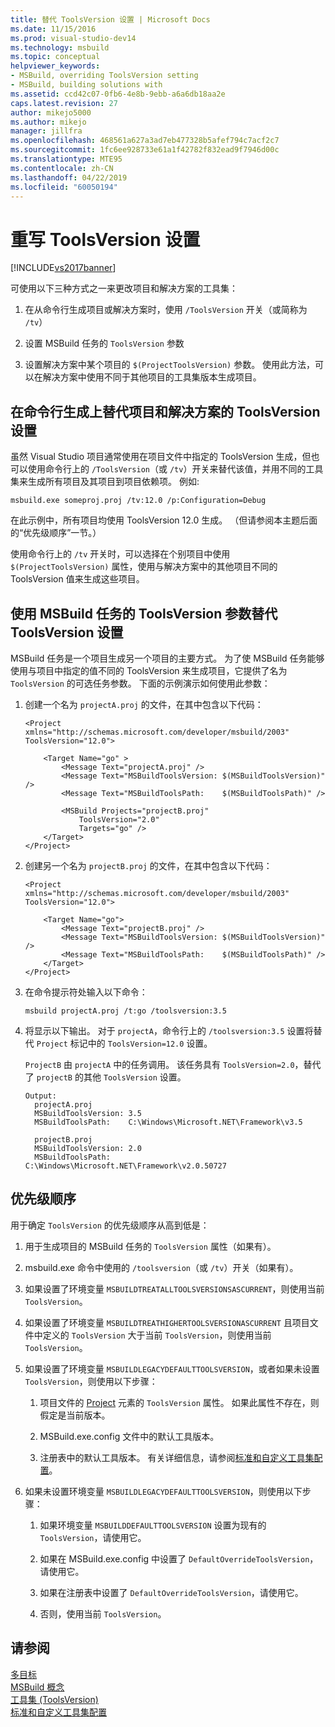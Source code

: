 ```yaml
---
title: 替代 ToolsVersion 设置 | Microsoft Docs
ms.date: 11/15/2016
ms.prod: visual-studio-dev14
ms.technology: msbuild
ms.topic: conceptual
helpviewer_keywords:
- MSBuild, overriding ToolsVersion setting
- MSBuild, building solutions with
ms.assetid: ccd42c07-0fb6-4e8b-9ebb-a6a6db18aa2e
caps.latest.revision: 27
author: mikejo5000
ms.author: mikejo
manager: jillfra
ms.openlocfilehash: 468561a627a3ad7eb477328b5afef794c7acf2c7
ms.sourcegitcommit: 1fc6ee928733e61a1f42782f832ead9f7946d00c
ms.translationtype: MTE95
ms.contentlocale: zh-CN
ms.lasthandoff: 04/22/2019
ms.locfileid: "60050194"
---
```

# <a name="overriding-toolsversion-settings"></a>重写 ToolsVersion 设置
[!INCLUDE[vs2017banner](../includes/vs2017banner.md)]

可使用以下三种方式之一来更改项目和解决方案的工具集：  
  
1. 在从命令行生成项目或解决方案时，使用 `/ToolsVersion` 开关（或简称为 `/tv`）  
  
2. 设置 MSBuild 任务的 `ToolsVersion` 参数  
  
3. 设置解决方案中某个项目的 `$(ProjectToolsVersion)` 参数。 使用此方法，可以在解决方案中使用不同于其他项目的工具集版本生成项目。  
  
## <a name="override-the-toolsversion-settings-of-projects-and-solutions-on-command-line-builds"></a>在命令行生成上替代项目和解决方案的 ToolsVersion 设置  
 虽然 Visual Studio 项目通常使用在项目文件中指定的 ToolsVersion 生成，但也可以使用命令行上的 `/ToolsVersion`（或 `/tv`）开关来替代该值，并用不同的工具集来生成所有项目及其项目到项目依赖项。 例如:  
  
```  
msbuild.exe someproj.proj /tv:12.0 /p:Configuration=Debug  
```  
  
 在此示例中，所有项目均使用 ToolsVersion 12.0 生成。 （但请参阅本主题后面的“优先级顺序”一节。）  
  
 使用命令行上的 `/tv` 开关时，可以选择在个别项目中使用 `$(ProjectToolsVersion)` 属性，使用与解决方案中的其他项目不同的 ToolsVersion 值来生成这些项目。  
  
## <a name="override-the-toolsversion-settings-using-the-toolsversion-parameter-of-the-msbuild-task"></a>使用 MSBuild 任务的 ToolsVersion 参数替代 ToolsVersion 设置  
 MSBuild 任务是一个项目生成另一个项目的主要方式。 为了使 MSBuild 任务能够使用与项目中指定的值不同的 ToolsVersion 来生成项目，它提供了名为 `ToolsVersion` 的可选任务参数。 下面的示例演示如何使用此参数：  
  
1. 创建一个名为 `projectA.proj` 的文件，在其中包含以下代码：  
  
    ```  
    <Project xmlns="http://schemas.microsoft.com/developer/msbuild/2003"  
    ToolsVersion="12.0">  
  
        <Target Name="go" >   
            <Message Text="projectA.proj" />  
            <Message Text="MSBuildToolsVersion: $(MSBuildToolsVersion)" />  
            <Message Text="MSBuildToolsPath:    $(MSBuildToolsPath)" />  
  
            <MSBuild Projects="projectB.proj"  
                ToolsVersion="2.0"  
                Targets="go" />  
        </Target>  
    </Project>  
    ```  
  
2. 创建另一个名为 `projectB.proj` 的文件，在其中包含以下代码：  
  
    ```  
    <Project xmlns="http://schemas.microsoft.com/developer/msbuild/2003"  
    ToolsVersion="12.0">  
  
        <Target Name="go">  
            <Message Text="projectB.proj" />  
            <Message Text="MSBuildToolsVersion: $(MSBuildToolsVersion)" />  
            <Message Text="MSBuildToolsPath:    $(MSBuildToolsPath)" />  
        </Target>  
    </Project>  
    ```  
  
3. 在命令提示符处输入以下命令：  
  
    ```  
    msbuild projectA.proj /t:go /toolsversion:3.5  
    ```  
  
4. 将显示以下输出。 对于 `projectA`，命令行上的 `/toolsversion:3.5` 设置将替代 `Project` 标记中的 `ToolsVersion=12.0` 设置。  
  
     `ProjectB` 由 `projectA` 中的任务调用。 该任务具有 `ToolsVersion=2.0`，替代了 `projectB` 的其他 `ToolsVersion` 设置。  
  
    ```  
    Output:  
      projectA.proj  
      MSBuildToolsVersion: 3.5  
      MSBuildToolsPath:    C:\Windows\Microsoft.NET\Framework\v3.5  
  
      projectB.proj  
      MSBuildToolsVersion: 2.0  
      MSBuildToolsPath:    C:\Windows\Microsoft.NET\Framework\v2.0.50727  
    ```  
  
## <a name="order-of-precedence"></a>优先级顺序  
 用于确定 `ToolsVersion` 的优先级顺序从高到低是：  
  
1. 用于生成项目的 MSBuild 任务的 `ToolsVersion` 属性（如果有）。  
  
2. msbuild.exe 命令中使用的 `/toolsversion`（或 `/tv`）开关（如果有）。  
  
3. 如果设置了环境变量 `MSBUILDTREATALLTOOLSVERSIONSASCURRENT`，则使用当前 `ToolsVersion`。  
  
4. 如果设置了环境变量 `MSBUILDTREATHIGHERTOOLSVERSIONASCURRENT` 且项目文件中定义的 `ToolsVersion` 大于当前 `ToolsVersion`，则使用当前 `ToolsVersion`。  
  
5. 如果设置了环境变量 `MSBUILDLEGACYDEFAULTTOOLSVERSION`，或者如果未设置 `ToolsVersion`，则使用以下步骤：  
  
    1. 项目文件的 [Project](../msbuild/project-element-msbuild.md) 元素的 `ToolsVersion` 属性。 如果此属性不存在，则假定是当前版本。  
  
    2. MSBuild.exe.config 文件中的默认工具版本。  
  
    3. 注册表中的默认工具版本。 有关详细信息，请参阅[标准和自定义工具集配置](../msbuild/standard-and-custom-toolset-configurations.md)。  
  
6. 如果未设置环境变量 `MSBUILDLEGACYDEFAULTTOOLSVERSION`，则使用以下步骤：  
  
    1. 如果环境变量 `MSBUILDDEFAULTTOOLSVERSION` 设置为现有的 `ToolsVersion`，请使用它。  
  
    2. 如果在 MSBuild.exe.config 中设置了 `DefaultOverrideToolsVersion`，请使用它。  
  
    3. 如果在注册表中设置了 `DefaultOverrideToolsVersion`，请使用它。  
  
    4. 否则，使用当前 `ToolsVersion`。  
  
## <a name="see-also"></a>请参阅  
 [多目标](../msbuild/msbuild-multitargeting-overview.md)   
 [MSBuild 概念](../msbuild/msbuild-concepts.md)   
 [工具集 (ToolsVersion)](../msbuild/msbuild-toolset-toolsversion.md)   
 [标准和自定义工具集配置](../msbuild/standard-and-custom-toolset-configurations.md)
